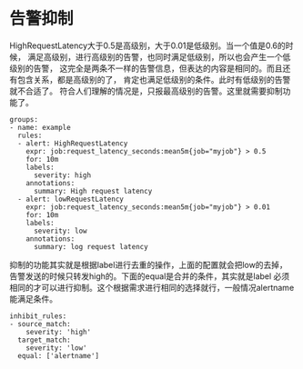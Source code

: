 # 告警抑制
HighRequestLatency大于0.5是高级别，大于0.01是低级别。当一个值是0.6的时候，
满足高级别，进行高级别的告警，也同时满足低级别，所以也会产生一个低级别的告警，
这完全是两条不一样的告警信息，但表达的内容是相同的。而且还有包含关系，都是高级别的了，
肯定也满足低级别的条件。此时有低级别的告警就不合适了。
符合人们理解的情况是，只报最高级别的告警。这里就需要抑制功能了。
```
groups:
- name: example
  rules:
  - alert: HighRequestLatency
    expr: job:request_latency_seconds:mean5m{job="myjob"} > 0.5
    for: 10m
    labels:
      severity: high
    annotations:
      summary: High request latency
  - alert: lowRequestLatency
    expr: job:request_latency_seconds:mean5m{job="myjob"} > 0.01
    for: 10m
    labels:
      severity: low
    annotations:
      summary: log request latency
```

抑制的功能其实就是根据label进行去重的操作，上面的配置就会把low的去掉，
告警发送的时候只转发high的。下面的equal是合并的条件，其实就是label
必须相同的才可以进行抑制。这个根据需求进行相同的选择就行，一般情况alertname
能满足条件。
```
inhibit_rules:
- source_match:
    severity: 'high'
  target_match:
    severity: 'low'
  equal: ['alertname']
```


